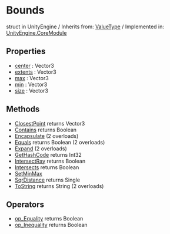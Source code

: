 # Bounds
struct in UnityEngine
 / Inherits from: <a href="https://docs.unity3d.com/6000.2/Documentation/ScriptReference/ValueType.html">ValueType</a> / Implemented in: <a href="https://docs.unity3d.com/6000.2/Documentation/ScriptReference/UnityEngine.CoreModule.html">UnityEngine.CoreModule</a>

## Properties
- <a href="https://docs.unity3d.com/6000.2/Documentation/ScriptReference/Bounds-center.html">center</a> : Vector3
- <a href="https://docs.unity3d.com/6000.2/Documentation/ScriptReference/Bounds-extents.html">extents</a> : Vector3
- <a href="https://docs.unity3d.com/6000.2/Documentation/ScriptReference/Bounds-max.html">max</a> : Vector3
- <a href="https://docs.unity3d.com/6000.2/Documentation/ScriptReference/Bounds-min.html">min</a> : Vector3
- <a href="https://docs.unity3d.com/6000.2/Documentation/ScriptReference/Bounds-size.html">size</a> : Vector3

## Methods
- <a href="https://docs.unity3d.com/6000.2/Documentation/ScriptReference/Bounds.ClosestPoint.html">ClosestPoint</a> returns Vector3
- <a href="https://docs.unity3d.com/6000.2/Documentation/ScriptReference/Bounds.Contains.html">Contains</a> returns Boolean
- <a href="https://docs.unity3d.com/6000.2/Documentation/ScriptReference/Bounds.Encapsulate.html">Encapsulate</a> (2 overloads)
- <a href="https://docs.unity3d.com/6000.2/Documentation/ScriptReference/Bounds.Equals.html">Equals</a> returns Boolean (2 overloads)
- <a href="https://docs.unity3d.com/6000.2/Documentation/ScriptReference/Bounds.Expand.html">Expand</a> (2 overloads)
- <a href="https://docs.unity3d.com/6000.2/Documentation/ScriptReference/Bounds.GetHashCode.html">GetHashCode</a> returns Int32
- <a href="https://docs.unity3d.com/6000.2/Documentation/ScriptReference/Bounds.IntersectRay.html">IntersectRay</a> returns Boolean
- <a href="https://docs.unity3d.com/6000.2/Documentation/ScriptReference/Bounds.Intersects.html">Intersects</a> returns Boolean
- <a href="https://docs.unity3d.com/6000.2/Documentation/ScriptReference/Bounds.SetMinMax.html">SetMinMax</a>
- <a href="https://docs.unity3d.com/6000.2/Documentation/ScriptReference/Bounds.SqrDistance.html">SqrDistance</a> returns Single
- <a href="https://docs.unity3d.com/6000.2/Documentation/ScriptReference/Bounds.ToString.html">ToString</a> returns String (2 overloads)

## Operators
- <a href="https://docs.unity3d.com/6000.2/Documentation/ScriptReference/Bounds.op_Equality.html">op_Equality</a> returns Boolean
- <a href="https://docs.unity3d.com/6000.2/Documentation/ScriptReference/Bounds.op_Inequality.html">op_Inequality</a> returns Boolean
